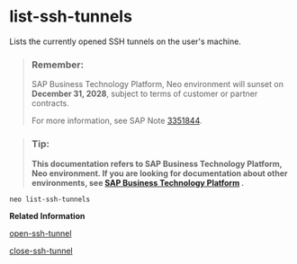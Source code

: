 <!-- loioda73699a95284846a5f375a383b2b9fd -->

# list-ssh-tunnels

Lists the currently opened SSH tunnels on the user's machine.



> ### Remember:  
> SAP Business Technology Platform, Neo environment will sunset on **December 31, 2028**, subject to terms of customer or partner contracts.
> 
> For more information, see SAP Note [3351844](https://me.sap.com/notes/3351844).

> ### Tip:  
> **This documentation refers to SAP Business Technology Platform, Neo environment. If you are looking for documentation about other environments, see [SAP Business Technology Platform](https://help.sap.com/docs/btp/sap-business-technology-platform/sap-business-technology-platform?version=Cloud) .**



```
neo list-ssh-tunnels
```

**Related Information**  


[open-ssh-tunnel](open-ssh-tunnel-6f8924a.md "Opens a secure tunnel to a specific virtual machine.")

[close-ssh-tunnel](close-ssh-tunnel-c505268.md "Closes the ssh-tunnel to the specified virtual machine. If no virtual machine ID is specified, closes all tunnels.")

